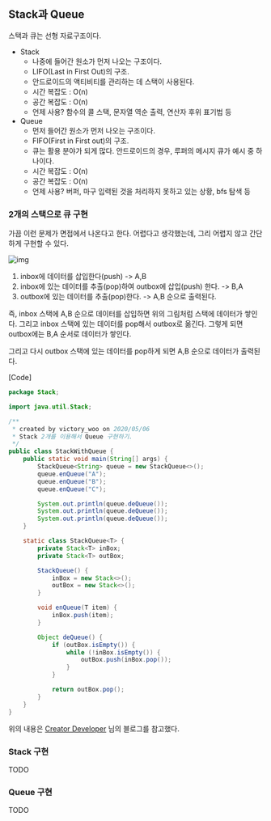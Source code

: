 ## Stack과 Queue

스택과 큐는 선형 자료구조이다.



- Stack
  - 나중에 들어간 원소가 먼저 나오는 구조이다.
  - LIFO(Last in First Out)의 구조.
  - 안드로이드의 액티비티를 관리하는 데 스택이 사용된다.
  - 시간 복잡도 : O(n)
  - 공간 복잡도 : O(n)
  - 언제 사용? 함수의 콜 스택, 문자열 역순 출력, 연산자 후위 표기법 등
- Queue
  - 먼저 들어간 원소가 먼저 나오는 구조이다.
  - FIFO(First in First out)의 구조.
  - 큐는 활용 분야가 되게 많다. 안드로이드의 경우, 루퍼의 메시지 큐가 예시 중 하나이다.
  - 시간 복잡도 : O(n)
  - 공간 복잡도 : O(n)
  - 언제 사용? 버퍼, 마구 입력된 것을 처리하지 못하고 있는 상황, bfs 탐색 등



### 2개의 스택으로 큐 구현

가끔 이런 문제가 면접에서 나온다고 한다. 어렵다고 생각했는데, 그리 어렵지 않고 간단하게 구현할 수 있다.

![img](https://t1.daumcdn.net/cfile/tistory/222BDF4E5462B1E00D)

1. inbox에 데이터를 삽입한다(push) -> A,B
2. inbox에 있는 데이터를 추출(pop)하여 outbox에 삽입(push) 한다. -> B,A
3. outbox에 있는 데이터를 추출(pop)한다. -> A,B 순으로 출력된다.



즉, inbox 스택에 A,B 순으로 데이터를 삽입하면 위의 그림처럼 스택에 데이터가 쌓인다. 그리고 inbox 스택에 있는 데이터를 pop해서 outbox로 옮긴다. 그렇게 되면 outbox에는 B,A 순서로 데이터가 쌓인다.

그리고 다시 outbox 스택에 있는 데이터를 pop하게 되면 A,B 순으로 데이터가 출력된다.



[Code]

```java
package Stack;

import java.util.Stack;

/**
 * created by victory_woo on 2020/05/06
 * Stack 2개를 이용해서 Queue 구현하기.
 */
public class StackWithQueue {
    public static void main(String[] args) {
        StackQueue<String> queue = new StackQueue<>();
        queue.enQueue("A");
        queue.enQueue("B");
        queue.enQueue("C");

        System.out.println(queue.deQueue());
        System.out.println(queue.deQueue());
        System.out.println(queue.deQueue());
    }

    static class StackQueue<T> {
        private Stack<T> inBox;
        private Stack<T> outBox;

        StackQueue() {
            inBox = new Stack<>();
            outBox = new Stack<>();
        }

        void enQueue(T item) {
            inBox.push(item);
        }

        Object deQueue() {
            if (outBox.isEmpty()) {
                while (!inBox.isEmpty()) {
                    outBox.push(inBox.pop());
                }
            }

            return outBox.pop();
        }
    }
}

```



위의 내용은 [Creator Developer](https://creatordev.tistory.com/83) 님의 블로그를 참고했다.





### Stack 구현

TODO



### Queue 구현

TODO

